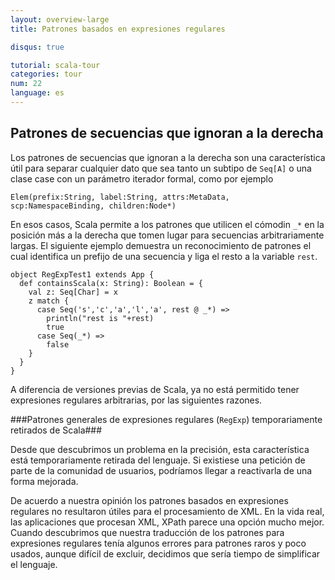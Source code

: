 ```yaml
---
layout: overview-large
title: Patrones basados en expresiones regulares

disqus: true

tutorial: scala-tour
categories: tour
num: 22
language: es
---
```


## Patrones de secuencias que ignoran a la derecha ##

Los patrones de secuencias que ignoran a la derecha son una característica útil para separar cualquier dato que sea tanto un subtipo de `Seq[A]` o una clase case con un parámetro iterador formal, como por ejemplo

    Elem(prefix:String, label:String, attrs:MetaData, scp:NamespaceBinding, children:Node*)

En esos casos, Scala permite a los patrones que utilicen el cómodin `_*` en la posición más a la derecha que tomen lugar para secuencias arbitrariamente largas. El siguiente ejemplo demuestra un reconocimiento de patrones el cual identifica un prefijo de una secuencia y liga el resto a la variable `rest`.

    object RegExpTest1 extends App {
      def containsScala(x: String): Boolean = {
        val z: Seq[Char] = x
        z match {
          case Seq('s','c','a','l','a', rest @ _*) =>
            println("rest is "+rest)
            true
          case Seq(_*) =>
            false
        }
      }
    }


A diferencia de versiones previas de Scala, ya no está permitido tener expresiones regulares arbitrarias, por las siguientes razones.

###Patrones generales de expresiones regulares (`RegExp`) temporariamente retirados de Scala###

Desde que descubrimos un problema en la precisión, esta característica está temporariamente retirada del lenguaje. Si existiese una petición de parte de la comunidad de usuarios, podríamos llegar a reactivarla de una forma mejorada.

De acuerdo a nuestra opinión los patrones basados en expresiones regulares no resultaron útiles para el procesamiento de XML. En la vida real, las aplicaciones que procesan XML, XPath parece una opción mucho mejor. Cuando descubrimos que nuestra traducción de los patrones para expresiones regulares tenía algunos errores para patrones raros y poco usados, aunque difícil de excluir, decidimos que sería tiempo de simplificar el lenguaje.
